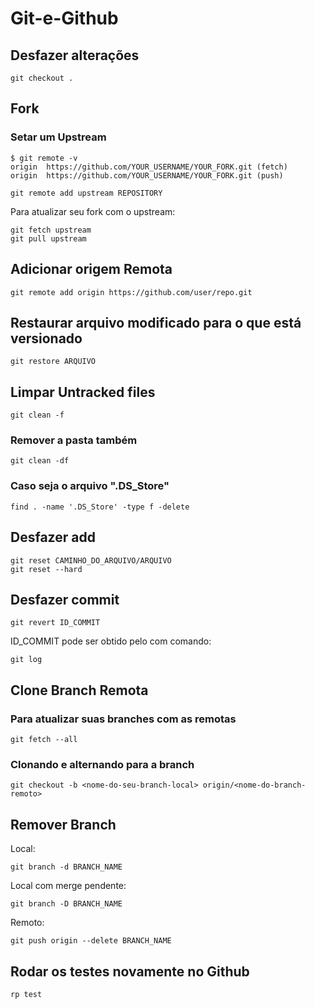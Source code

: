 # Git-e-Github

## Desfazer alterações

```
git checkout .
```

## Fork

### Setar um Upstream

```
$ git remote -v
origin  https://github.com/YOUR_USERNAME/YOUR_FORK.git (fetch)
origin  https://github.com/YOUR_USERNAME/YOUR_FORK.git (push)
```

```
git remote add upstream REPOSITORY
```

Para atualizar seu fork com o upstream:

```
git fetch upstream
git pull upstream
```

## Adicionar origem Remota

```
git remote add origin https://github.com/user/repo.git
```

## Restaurar arquivo modificado para o que está versionado

```
git restore ARQUIVO
```

## Limpar Untracked files

```
git clean -f
```

### Remover a pasta também
```
git clean -df
```

### Caso seja o arquivo ".DS_Store"

```
find . -name '.DS_Store' -type f -delete
```

## Desfazer add 

```
git reset CAMINHO_DO_ARQUIVO/ARQUIVO
git reset --hard
```

## Desfazer commit

```
git revert ID_COMMIT 
```

ID_COMMIT pode ser obtido pelo com comando:

```
git log
```

## Clone Branch Remota

### Para atualizar suas branches com as remotas

```
git fetch --all
```

### Clonando e alternando para a branch
```
git checkout -b <nome-do-seu-branch-local> origin/<nome-do-branch-remoto>
```

## Remover Branch

Local:
```
git branch -d BRANCH_NAME
```
Local com merge pendente:
```
git branch -D BRANCH_NAME
```

Remoto:
```
git push origin --delete BRANCH_NAME
```

## Rodar os testes novamente no Github

```
rp test
```
